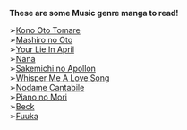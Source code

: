 **These are some Music genre manga to read!**

➢[Kono Oto Tomare](https://anilist.co/manga/75143)\
➢[Mashiro no Oto](https://anilist.co/manga/53115)\
➢[Your Lie In April](https://anilist.co/manga/67707)\
➢[Nana](https://anilist.co/manga/30028)\
➢[Sakemichi no Apollon](https://anilist.co/manga/58393)\
➢[Whisper Me A Love Song](https://anilist.co/manga/107987)\
➢[Nodame Cantabile](https://anilist.co/manga/30419)\
➢[Piano no Mori](https://anilist.co/manga/32895)\
➢[Beck](https://anilist.co/manga/30145)\
➢[Fuuka](https://anilist.co/manga/85216)
